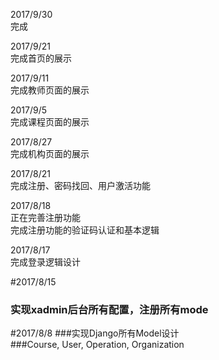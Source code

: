 2017/9/30<br>
完成<br>

2017/9/21<br>
完成首页的展示<br>

2017/9/11<br>
完成教师页面的展示<br>

2017/9/5<br>
完成课程页面的展示<br>

2017/8/27<br>
完成机构页面的展示<br>

2017/8/21<br>
完成注册、密码找回、用户激活功能<br>


2017/8/18<br>
正在完善注册功能<br>
完成注册功能的验证码认证和基本逻辑<br>

2017/8/17<br>
完成登录逻辑设计<br>

#2017/8/15
### 实现xadmin后台所有配置，注册所有mode<br>

#2017/8/8
###实现Django所有Model设计<br>
###Course, User, Operation, Organization
